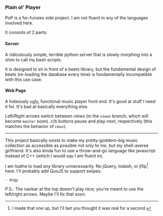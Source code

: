 
### Plain ol' Player

PoP is a for-funsies side project. I am not fluent in any of the languages involved here.

It consists of 2 parts:

#### Server

A ridiculously simple, terrible python server that is slowly morphing into a shim to call my bash scripts.

It is designed to sit in front of a beets library, but the fundamental design of beets (re-loading the database every time) is fundamentally incompatible with this use case.

#### Web Page

A hideously ugly, functional music player front end. It's good at stuff I need it for. It's bad at basically everything else.

Left/Right arrows switch between views (in the `views` branch, which will become `master` soon).
c/b buttons pause and play-next, respectively (this matches the behavior of `cmus`).

-----

This project basically exists to make my pretty-goddern-big music collection as accessible as possible not only to me, but my shell-averse girlfriend.
It's also kinda fun to use a throw-and-go language like javascript instead of C++ (which I would say I _am_ fluent in).

I am loathe to load _any_ library unnecessarily. No jQuery, lodash, or jflip[^naw] here. I'll probably add QuoJS to support swipes.


`- Augy`

P.S.: The navbar at the top doesn't play nice; you're meant to use the left/right arrows. Maybe I'll fix that soon.

[^naw]:  I made that one up, but I'll bet you thought it was real for a second.

